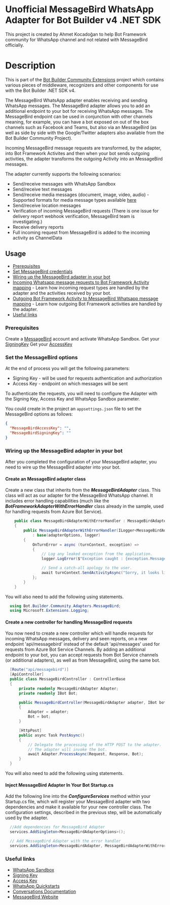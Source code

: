 ﻿# Unofficial MessageBird WhatsApp Adapter for Bot Builder v4 .NET SDK

This project is created by Ahmet Kocadoğan to help Bot Framework community for WhatsApp channel and not related with MessageBird officially.

# Description

This is part of the [Bot Builder Community Extensions](https://github.com/botbuildercommunity) project which contains various pieces of middleware, recognizers and other components for use with the Bot Builder .NET SDK v4.

The MessageBird WhatsApp adapter enables receiving and sending WhatsApp messages. The MessageBird adapter allows you to add an additional endpoint to your bot for receiving WhatsApp messages. The MessageBird endpoint can be used in conjunction with other channels meaning, for example, you can have a bot exposed on out of the box channels such as Facebook and Teams, but also via an MessageBird (as well as side by side with the Google/Twitter adapters also available from the Bot Builder Community Project).

Incoming MessageBird message requests are transformed, by the adapter, into Bot Framework Activites and then when your bot sends outgoing activities, the adapter transforms the outgoing Activity into an MessageBird messages.

The adapter currently supports the following scenarios:

* Send/receive messages with WhatsApp Sandbox
* Send/receive text messages
* Send/receive media messages (document, image, video, audio) - Supported formats for media message types available [here](https://developers.facebook.com/docs/whatsapp/api/media/#supported-files)
* Send/receive location messages
* Verification of incoming MessageBird requests (There is one issue for delivery report webhook verification, MessageBird team is investigating.)
* Receive delivery reports
* Full incoming request from MessageBird is added to the incoming activity as ChannelData


## Usage

* [Prerequisites](#prerequisites)
* [Set MessageBird credentials](#set-the-messagebird-credentials)
* [Wiring up the MessageBird adapter in your bot](#wiring-up-the-messagebird-adapter-in-your-bot)
* [Incoming Whatsapp message requests to Bot Framework Activity mapping](#incoming-whatsapp-message-requests-to-bot-framework-activity-mapping) - Learn how incoming request types are handled by the adapter and the activities received by your bot.
* [Outgoing Bot Framework Activity to MessageBird Whatsapp message mapping](#outgoing-bot-framework-activity-to-messagebird-whatsapp-message-mapping) - Learn how outgoing Bot Framework activities are handled by the adapter.
* [Useful links](#useful-links)

### Prerequisites

Create a [MessageBird](https://messagebird.com/en/whatsapp/) account and activate WhatsApp Sandbox.
Get your [SigningKey](https://dashboard.messagebird.com/en/developers/settings)
Get your [AccessKey](https://dashboard.messagebird.com/en/developers/access)

### Set the MessageBird options

At the end of process you will get the following parameters:
* Signing Key - will be used for requests authentication and authorization 
* Access Key - endpoint on which messages will be sent


To authenticate the requests, you will need to configure the Adapter with the Signing Key, Access Key and WhatsApp Sandbox parameter.

You could create in the project an `appsettings.json` file to set the MessageBird options as follows:

```json
{
  "MessageBirdAccessKey": "",
  "MessageBirdSigningKey": ""
}
```

### Wiring up the MessageBird adapter in your bot

After you completed the configuration of your MessageBird adapter, you need to wire up the MessageBird adapter into your bot.



#### Create an MessageBird adapter class

Create a new class that inherits from the ***MessageBirdAdapter*** class. This class will act as our adapter for the MessageBird WhatsApp channel. It includes error handling capabilities (much like the ***BotFrameworkAdapterWithErrorHandler*** class already in the sample, used for handling requests from Azure Bot Service).

```csharp
    public class MessageBirdAdapterWithErrorHandler : MessageBirdAdapter
    {
        public MessageBirdAdapterWithErrorHandler(ILogger<MessageBirdAdapter> logger, MessageBirdAdapterOptions adapterOptions)
            : base(adapterOptions, logger)
        {
            OnTurnError = async (turnContext, exception) =>
            {
                // Log any leaked exception from the application.
                logger.LogError($"Exception caught : {exception.Message}");

                // Send a catch-all apology to the user.
                await turnContext.SendActivityAsync("Sorry, it looks like something went wrong.");
            };
        }
    }
```

You will also need to add the following using statements.

```cs
  using Bot.Builder.Community.Adapters.MessageBird;
  using Microsoft.Extensions.Logging;
```

#### Create a new controller for handling MessageBird requests

You now need to create a new controller which will handle requests for incoming WhatsApp messages, delivery and seen reports, on a new endpoint 'api/messagebird' instead of the default 'api/messages' used for requests from Azure Bot Service Channels. By adding an additional endpoint to your bot, you can accept requests from Bot Service channels (or additional adapters), as well as from MessageBird, using the same bot.


```csharp
  [Route("api/messagebird")]
  [ApiController]
  public class MessageBirdController : ControllerBase
  {
      private readonly MessageBirdAdapter Adapter;
      private readonly IBot Bot;

      public MessageBirdController(MessageBirdAdapter adapter, IBot bot)
      {
          Adapter = adapter;
          Bot = bot;
      }

      [HttpPost]
      public async Task PostAsync()
      {
          // Delegate the processing of the HTTP POST to the adapter.
          // The adapter will invoke the bot.
          await Adapter.ProcessAsync(Request, Response, Bot);
      }
  }
```

You will also need to add the following using statements.



#### Inject MessageBird Adapter In Your Bot Startup.cs

Add the following line into the ***ConfigureServices*** method within your Startup.cs file, which will register your MessageBird adapter with two dependencies and make it available for your new controller class. The configuration settings, described in the previous step, will be automatically used by the adapter.

```csharp
  //Add dependencies for MessageBird Adapter
  services.AddSingleton<MessageBirdAdapterOptions>();

  // Add MessageBird Adapter with the error handler
  services.AddSingleton<MessageBirdAdapter, MessageBirdAdapterWithErrorHandler>();

```



### Useful links
* [WhatsApp Sandbox](https://dashboard.messagebird.com/en/whatsapp/sandbox)
* [Signing Key](https://dashboard.messagebird.com/en/developers/settings)
* [Access Key](https://dashboard.messagebird.com/en/developers/access)
* [WhatsApp Quickstarts](https://developers.messagebird.com/quickstarts/whatsapp-overview/)
* [Conversations Documentation](https://developers.messagebird.com/quickstarts/conversations-overview/)
* [MessageBird Website](https://messagebird.com)
